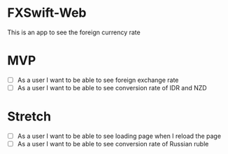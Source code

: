 # FXSwift-Web
This is an app to see the foreign currency rate

# MVP 
- [ ] As a user I want to be able to see foreign exchange rate
- [ ] As a user I want to be able to see conversion rate of IDR and NZD

# Stretch 
- [ ] As a user I want to be able to see loading page when I reload the page 
- [ ] As a user I want to be able to see conversion rate of Russian ruble
